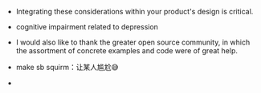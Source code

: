 - Integrating these considerations within your product's design is critical.
- cognitive impairment related to depression

- I would also like to thank the greater open source community, in which the assortment of concrete examples and code were of great help.

- make sb squirm：让某人尴尬😅

- 
